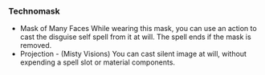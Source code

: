 ### Technomask 
 * Mask of Many Faces
While wearing this mask, you can use an action to cast the disguise self spell from it at will. The spell ends if the mask is removed.
 * Projection - (Misty Visions)
You can cast silent image at will, without expending a spell slot or material components.
